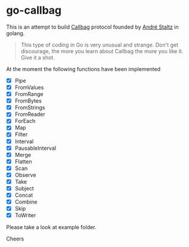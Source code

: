 # go-callbag

This is an attempt to build [Callbag](https://github.com/callbag/callbag) protocol founded by [André Staltz](https://github.com/staltz) in golang.

> This type of coding in Go is very unusual and strange. Don't get discourage, the more you learn about Callbag the more you like it. Give it a shot.

At the moment the following functions have been implemented

- [x] Pipe
- [x] FromValues
- [x] FromRange
- [x] FromBytes
- [x] FromStrings
- [x] FromReader
- [x] ForEach
- [x] Map
- [x] Filter
- [x] Interval
- [x] PausableInterval
- [x] Merge
- [x] Flatten
- [x] Scan
- [x] Observe
- [x] Take
- [x] Subject
- [x] Concat
- [x] Combine
- [x] Skip
- [x] ToWriter

Please take a look at example folder.

Cheers
